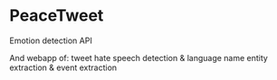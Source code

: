 # PeaceTweet

Emotion detection API

And webapp of:
tweet hate speech detection &amp; language name entity extraction &amp; event extraction 
